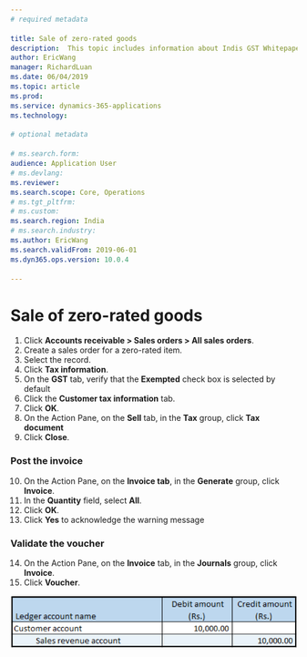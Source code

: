 ```yaml
---
# required metadata

title: Sale of zero-rated goods
description:  This topic includes information about Indis GST Whitepaper in Microsoft Dynamics 365 for Finance and Operations.
author: EricWang
manager: RichardLuan
ms.date: 06/04/2019
ms.topic: article
ms.prod: 
ms.service: dynamics-365-applications
ms.technology: 

# optional metadata

# ms.search.form: 
audience: Application User
# ms.devlang: 
ms.reviewer: 
ms.search.scope: Core, Operations
# ms.tgt_pltfrm: 
# ms.custom: 
ms.search.region: India
# ms.search.industry: 
ms.author: EricWang
ms.search.validFrom: 2019-06-01
ms.dyn365.ops.version: 10.0.4

---
```


# Sale of zero-rated goods

1. Click **Accounts receivable > Sales orders > All sales orders**.
2. Create a sales order for a zero-rated item.
3. Select the record.
4. Click **Tax information**.
5. On the **GST** tab, verify that the **Exempted** check box is selected by default
6. Click the **Customer tax information** tab.
7. Click **OK**.
8. On the Action Pane, on the **Sell** tab, in the **Tax** group, click **Tax document**
9. Click **Close**.

### Post the invoice

10. On the Action Pane, on the **Invoice tab**, in the **Generate** group, click **Invoice**.
11. In the **Quantity** field, select **All**.
12. Click **OK**.
13. Click **Yes** to acknowledge the warning message

### Validate the voucher

14. On the Action Pane, on the **Invoice** tab, in the **Journals** group, click **Invoice**.
15. Click **Voucher**.

![](media/Annotation-2019-05-20-150217.png)



